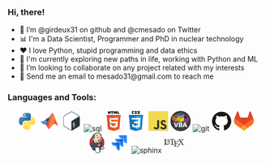 <h3 align="left">Hi, there!</h3>

<ul>
  <li>👋 I’m @girdeux31 on github and @cmesado on Twitter</li>
  <li>📊 I'm a Data Scientist, Programmer and PhD in nuclear technology</li>  
  <li>❤️ I love Python, stupid programming and data ethics</li>
  <li>🌱 I'm currently exploring new paths in life, working with Python and ML</li>
  <li>👀 I’m looking to collaborate on any project related with my interests</li>
  <li>📧 Send me an email to mesado31@gmail.com to reach me </li>
</ul>

<h3 align="left">Languages and Tools:</h3>

<p align="center">
  <img src="https://raw.githubusercontent.com/devicons/devicon/master/icons/python/python-original.svg" alt="python" width="40" height="40"/>
  <img src="https://raw.githubusercontent.com/devicons/devicon/master/icons/matlab/matlab-original.svg" alt="matlab" width="40" height="40"/>
  <img src="https://raw.githubusercontent.com/devicons/devicon/master/icons/bash/bash-original.svg" alt="bash" width="40" height="40"/>

  <img src="https://seeklogo.com/images/A/azure-sql-database-logo-D7A32C9CD9-seeklogo.com.png" alt="sql" width="40" height="40"/>
  <img src="https://raw.githubusercontent.com/devicons/devicon/master/icons/html5/html5-original-wordmark.svg" alt="html5" width="40" height="40"/> 
  <img src="https://raw.githubusercontent.com/devicons/devicon/master/icons/css3/css3-original-wordmark.svg" alt="css3" width="40" height="40"/>
  <img src="https://raw.githubusercontent.com/devicons/devicon/master/icons/javascript/javascript-original.svg" alt="javascript" width="40" height="40"/>

  <img src="https://raw.githubusercontent.com/github/explore/71e4a0fc524fd1d7a0d9a940aa6b91f31458a87b/topics/vba/vba.png" alt="vba" width="40" height="40"/>

  <img src="https://www.vectorlogo.zone/logos/git-scm/git-scm-icon.svg" alt="git" width="40" height="40"/>
  <img src="https://raw.githubusercontent.com/devicons/devicon/master/icons/github/github-original.svg" alt="github" width="40" height="40"/>
  <img src="https://raw.githubusercontent.com/devicons/devicon/master/icons/gitlab/gitlab-original.svg" alt="gitlab" width="40" height="40"/>
  <img src="https://raw.githubusercontent.com/devicons/devicon/master/icons/jenkins/jenkins-original.svg" alt="jenkins" width="40" height="40"/>
  <img src="https://raw.githubusercontent.com/devicons/devicon/master/icons/jira/jira-original.svg" alt="jira" width="40" height="40"/>

  <img src="https://gitlab.inria.fr/uploads/-/system/project/avatar/42214/sphinxdoc.png?width=64" alt="sphinx" width="40" height="40"/>
  <img src="https://raw.githubusercontent.com/devicons/devicon/master/icons/latex/latex-original.svg" alt="latex" width="40" height="40"/>
</p>

